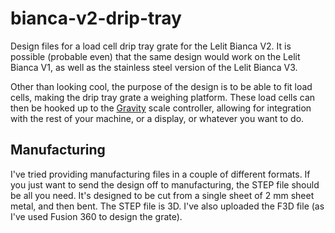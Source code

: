 # bianca-v2-drip-tray
Design files for a load cell drip tray grate for the Lelit Bianca V2. It is possible (probable even) that the same design would work on the Lelit Bianca V1, as well as the stainless steel version of the Lelit Bianca V3.

Other than looking cool, the purpose of the design is to be able to fit load cells, making the drip tray grate a weighing platform. These load cells can then be hooked up to the [Gravity](https://github.com/variegated-coffee/gravity) scale controller, allowing for integration with the rest of your machine, or a display, or whatever you want to do.

## Manufacturing
I've tried providing manufacturing files in a couple of different formats. If you just want to send the design off to manufacturing, the STEP file should be all you need. It's designed to be cut from a single sheet of 2 mm sheet metal, and then bent. The STEP file is 3D. I've also uploaded the F3D file (as I've used Fusion 360 to design the grate).
